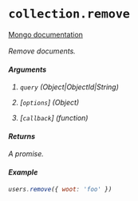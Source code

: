 # `collection.remove`

[Mongo documentation <i class="fa fa-external-link" style="position: relative; top: 2px;" />](http://mongodb.github.io/node-mongodb-native/2.0/api/Collection.html#remove)

Remove documents.

#### Arguments

1. `query` *(Object|ObjectId|String)*

2. [`options`] *(Object)*

3. [`callback`] *(function)*

#### Returns

A promise.

#### Example

```js
users.remove({ woot: 'foo' })
```
